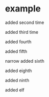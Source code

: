 # example

added second time

added third time

added fourth

added fifth

narrow
added sixth

added eighth

added ninth

added elf
